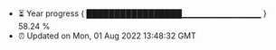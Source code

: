 - ⏳ Year progress { █████████████████▁▁▁▁▁▁▁▁▁▁▁▁▁ } 58.24 %
- ⏰ Updated on Mon, 01 Aug 2022 13:48:32 GMT

